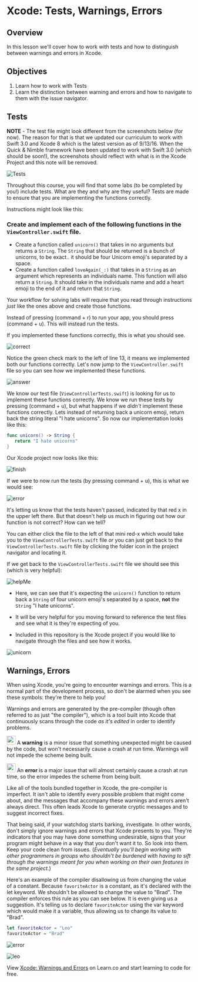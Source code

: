 # Xcode: Tests, Warnings, Errors

## Overview

In this lesson we'll cover how to work with tests and how to distinguish between warnings and errors in Xcode. 

## Objectives

1. Learn how to work with Tests
2. Learn the distinction between warning and errors and how to navigate to them with the issue navigator.


## Tests

**NOTE** - The test file might look different from the screenshots below (for now). The reason for that is that we updated our curriculum to work with Swift 3.0 and Xcode 8 which is the latest version as of 9/13/16. When the Quick & Nimble framework have been updated to work with Swift 3.0 (which should be soon!), the screenshots should reflect with what is in the Xcode Project and this note will be removed.

![Tests](http://i.imgur.com/RZHIJ1E.png)

Throughout this course, you will find that some labs (to be completed by you!) include tests. What are they and why are they useful? Tests are made to ensure that you are implementing the functions correctly.

Instructions might look like this:

### Create and implement each of the following functions in the `ViewController.swift` file.

* Create a function called `unicorn()` that takes in no arguments but returns a `String`. The `String` that should be returned is a bunch of unicorns, to be exact.. it should be four Unicorn emoji's separated by a space.
* Create a function called `loveAgain(_:)` that takes in a `String` as an argument which represents an individuals name. This function will also return a `String`. It should take in the individuals name and add  a heart emoji to the end of it and return that `String`.

Your workflow for solving labs will require that you read through instructions *just* like the ones above and create those functions.

Instead of pressing (command + r) to run your app, you should press (command + u). This will instead run the tests.

If you implemented these functions correctly, this is what you should see.

![correct](http://i.imgur.com/FTD5mnr.png)

Notice the green check mark to the left of line 13, it means we implemented both our functions correctly. Let's now jump to the `ViewController.swift` file so you can see *how* we implemented these functions.

![answer](http://i.imgur.com/D8CLzDF.png)

We know our test file (`ViewControllerTests.swift`) is looking for us to implement these functions correctly. We know we run these tests by pressing (command + u), but what happens if we *didn't* implement these functions correctly. Lets instead of returning back a unicorn emoji, return back the string literal "I hate unicorns". So now our implementation looks like this:

```swift
func unicorn() -> String {       
   return "I hate unicorns"
}
```

Our Xcode project now looks like this:

![finish](http://i.imgur.com/kU06Da5.png)

If we were to now run the tests (by pressing command + u), this is what we would see:

![error](http://i.imgur.com/Dja6ttE.png)

It's letting us know that the tests haven't passed, indicated by that red x in the upper left there. But that doesn't help us much in figuring out how our function is not correct? How can we tell?

You can either click the file to the left of that mini red-x which would take you to the `ViewControllerTests.swift` file *or* you can just get back to the `ViewControllerTests.swift` file by clicking the folder icon in the project navigator and locating it.

If we get back to the `ViewControllerTests.swift` file we should see this (which is very helpful):

![helpMe](http://i.imgur.com/NsNFpJ2.png)

* Here, we can see that it's expecting the `unicorn()` function to return back a `String` of four unicorn emoji's separated by a space, **not** the `String` "I hate unicorns". 

* It will be very helpful for you moving forward to reference the test files and see what it is they're expecting of you.

* Included in this repository is the Xcode project if you would like to navigate through the files and see how it works.

![unicorn](https://media.giphy.com/media/YkuzftfzdoPOE/giphy.gif)

## Warnings, Errors

When using Xcode, you're going to encounter warnings and errors. This is a normal part of the development process, so don't be alarmed when you see these symbols: they're there to help you!

Warnings and errors are generated by the pre-compiler (though often referred to as just "the compiler"), which is a tool built into Xcode that continuously scans through the code *as it's edited* in order to identify problems.

<img src="https://curriculum-content.s3.amazonaws.com/ios/ios-objc-fundamentals-unit/xcode_warning_icon.png" width=24> A **warning** is a minor issue that something unexpected might be caused by the code, but won't necessarily cause a crash at run time. Warnings will not impede the scheme being built.

<img src="https://curriculum-content.s3.amazonaws.com/ios/ios-objc-fundamentals-unit/xcode_error_icon.png" width=24> An **error** is a major issue that will almost certainly cause a crash at run time, so the error impedes the scheme from being built.

Like all of the tools bundled together in Xcode, the pre-compiler is imperfect. It isn't able to identify every possible problem that might come about, and the messages that accompany these warnings and errors aren't always direct. This often leads Xcode to generate cryptic messages and to suggest incorrect fixes.

That being said, if your watchdog starts barking, investigate. In other words, don't simply ignore warnings and errors that Xcode presents to you. They're indicators that you may have done something undesirable, signs that your program might behave in a way that you don't want it to. So look into them. Keep your code clean from issues. (*Eventually you'll begin working with other programmers in groups who shouldn't be burdened with having to sift through the warnings meant for you when working on their own features in the same project.*)

Here's an example of the compiler disallowing us from changing the value of a constant. Because `favoriteActor` is a constant, as it's declared with the let keyword. We shouldn't be allowed to change the value to "Brad". The compiler enforces this rule as you can see below. It is even giving us a suggestion. It's telling us to declare `favoriteActor` using the var keyword which would make it a variable, thus allowing us to change its value to "Brad".

```swift
let favoriteActor = "Leo"
favoriteActor = "Brad"
```

![error](http://i.imgur.com/j92uUdB.png)

![leo](https://media.giphy.com/media/fjOrZCZMZdbK8/giphy.gif)


<p data-visibility='hidden'>View <a href='https://learn.co/lessons/objc-xcode-warnings-errors' title='Xcode: Warnings and Errors'>Xcode: Warnings and Errors</a> on Learn.co and start learning to code for free.</p>
